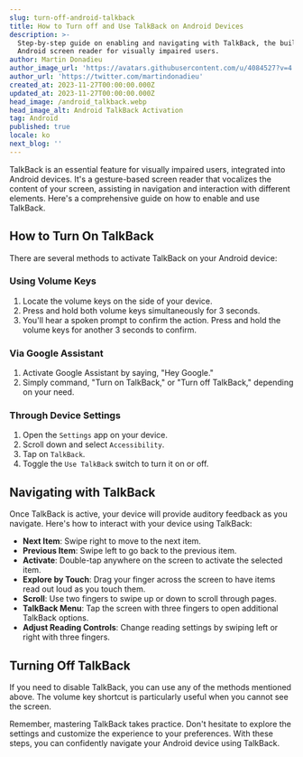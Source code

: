 ```yaml
---
slug: turn-off-android-talkback
title: How to Turn off and Use TalkBack on Android Devices
description: >-
  Step-by-step guide on enabling and navigating with TalkBack, the built-in
  Android screen reader for visually impaired users.
author: Martin Donadieu
author_image_url: 'https://avatars.githubusercontent.com/u/4084527?v=4'
author_url: 'https://twitter.com/martindonadieu'
created_at: 2023-11-27T00:00:00.000Z
updated_at: 2023-11-27T00:00:00.000Z
head_image: /android_talkback.webp
head_image_alt: Android TalkBack Activation
tag: Android
published: true
locale: ko
next_blog: ''
---
```


TalkBack is an essential feature for visually impaired users, integrated into Android devices. It's a gesture-based screen reader that vocalizes the content of your screen, assisting in navigation and interaction with different elements. Here's a comprehensive guide on how to enable and use TalkBack.

## How to Turn On TalkBack

There are several methods to activate TalkBack on your Android device:

### Using Volume Keys

1. Locate the volume keys on the side of your device.
2. Press and hold both volume keys simultaneously for 3 seconds.
3. You'll hear a spoken prompt to confirm the action. Press and hold the volume keys for another 3 seconds to confirm.

### Via Google Assistant

1. Activate Google Assistant by saying, "Hey Google."
2. Simply command, "Turn on TalkBack," or "Turn off TalkBack," depending on your need.

### Through Device Settings

1. Open the `Settings` app on your device.
2. Scroll down and select `Accessibility`.
3. Tap on `TalkBack`.
4. Toggle the `Use TalkBack` switch to turn it on or off.

## Navigating with TalkBack

Once TalkBack is active, your device will provide auditory feedback as you navigate. Here's how to interact with your device using TalkBack:

- **Next Item**: Swipe right to move to the next item.
- **Previous Item**: Swipe left to go back to the previous item.
- **Activate**: Double-tap anywhere on the screen to activate the selected item.
- **Explore by Touch**: Drag your finger across the screen to have items read out loud as you touch them.
- **Scroll**: Use two fingers to swipe up or down to scroll through pages.
- **TalkBack Menu**: Tap the screen with three fingers to open additional TalkBack options.
- **Adjust Reading Controls**: Change reading settings by swiping left or right with three fingers.

## Turning Off TalkBack

If you need to disable TalkBack, you can use any of the methods mentioned above. The volume key shortcut is particularly useful when you cannot see the screen.

Remember, mastering TalkBack takes practice. Don't hesitate to explore the settings and customize the experience to your preferences. With these steps, you can confidently navigate your Android device using TalkBack.
